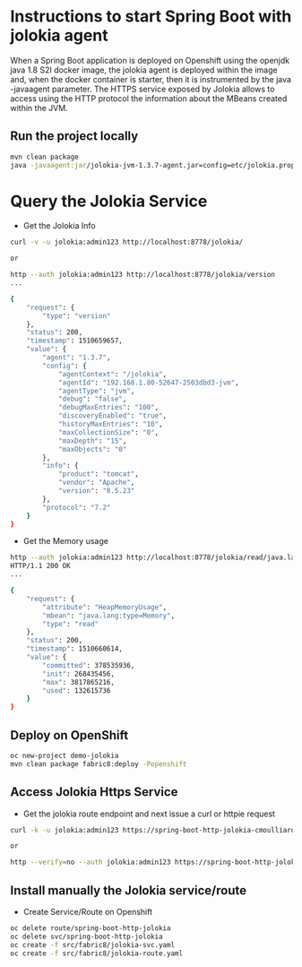 # Instructions to start Spring Boot with jolokia agent

When a Spring Boot application is deployed on Openshift using the openjdk java 1.8 S2I docker image, the jolokia agent is deployed within the image and, when the docker container
is starter, then it is instrumented by the java -javaagent parameter.
The HTTPS service exposed by Jolokia allows to access using the HTTP protocol the information about the MBeans created within the JVM. 

## Run the project locally
```bash
mvn clean package
java -javaagent:jar/jolokia-jvm-1.3.7-agent.jar=config=etc/jolokia.properties -jar target/spring-boot-jolokia-1.0.0-SNAPSHOT.jar
```

# Query the Jolokia Service

- Get the Jolokia Info

```bash
curl -v -u jolokia:admin123 http://localhost:8778/jolokia/

or

http --auth jolokia:admin123 http://localhost:8778/jolokia/version
...

{
    "request": {
        "type": "version"
    },
    "status": 200,
    "timestamp": 1510659657,
    "value": {
        "agent": "1.3.7",
        "config": {
            "agentContext": "/jolokia",
            "agentId": "192.168.1.80-52647-2503dbd3-jvm",
            "agentType": "jvm",
            "debug": "false",
            "debugMaxEntries": "100",
            "discoveryEnabled": "true",
            "historyMaxEntries": "10",
            "maxCollectionSize": "0",
            "maxDepth": "15",
            "maxObjects": "0"
        },
        "info": {
            "product": "tomcat",
            "vendor": "Apache",
            "version": "8.5.23"
        },
        "protocol": "7.2"
    }
}
```
- Get the Memory usage
```bash
http --auth jolokia:admin123 http://localhost:8778/jolokia/read/java.lang:type\=Memory/HeapMemoryUsage
HTTP/1.1 200 OK
...

{
    "request": {
        "attribute": "HeapMemoryUsage",
        "mbean": "java.lang:type=Memory",
        "type": "read"
    },
    "status": 200,
    "timestamp": 1510660614,
    "value": {
        "committed": 378535936,
        "init": 268435456,
        "max": 3817865216,
        "used": 132615736
    }
}
```

## Deploy on OpenShift

```bash
oc new-project demo-jolokia
mvn clean package fabric8:deploy -Popenshift
```

## Access Jolokia Https Service

- Get the jolokia route endpoint and next issue a curl or httpie request
```bash
curl -k -u jolokia:admin123 https://spring-boot-http-jolokia-cmoulliard.ose.spring-boot.osepool.centralci.eng.rdu2.redhat.com/jolokia/version

or

http --verify=no --auth jolokia:admin123 https://spring-boot-http-jolokia-cmoulliard.ose.spring-boot.osepool.centralci.eng.rdu2.redhat.com/jolokia/version
```

## Install manually the Jolokia service/route

- Create Service/Route on Openshift

```bash
oc delete route/spring-boot-http-jolokia
oc delete svc/spring-boot-http-jolokia
oc create -f src/fabric8/jolokia-svc.yaml          
oc create -f src/fabric8/jolokia-route.yaml 
```

